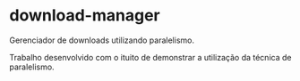 # download-manager

Gerenciador de downloads utilizando paralelismo.

Trabalho desenvolvido com o ituito de demonstrar a utilização da técnica de paralelismo.
